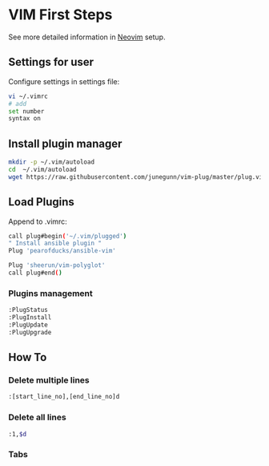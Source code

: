 # VIM First Steps
See more detailed information in [Neovim](NEOVIM.md) setup.

## Settings for user
Configure settings in settings file:
```bash
vi ~/.vimrc
# add
set number
syntax on
```

## Install plugin manager
```bash
mkdir -p ~/.vim/autoload
cd  ~/.vim/autoload
wget https://raw.githubusercontent.com/junegunn/vim-plug/master/plug.vim
```

## Load Plugins
Append to .vimrc:
```bash
call plug#begin('~/.vim/plugged')
" Install ansible plugin "
Plug 'pearofducks/ansible-vim'

Plug 'sheerun/vim-polyglot'
call plug#end()
```
### Plugins management
```bash
:PlugStatus
:PlugInstall
:PlugUpdate
:PlugUpgrade
```
## How To
### Delete multiple lines
```bash
:[start_line_no],[end_line_no]d
```

### Delete all lines
```bash
:1,$d
```

### Tabs

